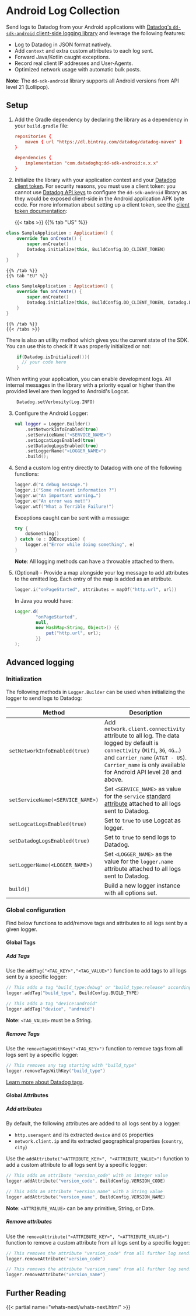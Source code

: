 # Android Log Collection

Send logs to Datadog from your Android applications with [Datadog's `dd-sdk-android` client-side logging library][1] and leverage the following features:

* Log to Datadog in JSON format natively.
* Add `context` and extra custom attributes to each log sent.
* Forward Java/Kotlin caught exceptions.
* Record real client IP addresses and User-Agents.
* Optimized network usage with automatic bulk posts.

**Note**: The `dd-sdk-android` library supports all Android versions from API level 21 (Lollipop).

## Setup

1. Add the Gradle dependency by declaring the library as a dependency in your `build.gradle` file:

    ```conf
    repositories {
        maven { url "https://dl.bintray.com/datadog/datadog-maven" }
    }

    dependencies {
        implementation "com.datadoghq:dd-sdk-android:x.x.x"
    }
    ```

2. Initialize the library with your application context and your [Datadog client token][2]. For security reasons, you must use a client token: you cannot use [Datadog API keys][3] to configure the `dd-sdk-android` library as they would be exposed client-side in the Android application APK byte code. For more information about setting up a client token, see the [client token documentation][2]:

    {{< tabs >}}
    {{% tab "US" %}}

```kotlin
class SampleApplication : Application() {
    override fun onCreate() {
        super.onCreate()
        Datadog.initialize(this, BuildConfig.DD_CLIENT_TOKEN)
    }
}
```

    {{% /tab %}}
    {{% tab "EU" %}}

```kotlin
class SampleApplication : Application() {
    override fun onCreate() {
        super.onCreate()
        Datadog.initialize(this, BuildConfig.DD_CLIENT_TOKEN, Datadog.DATADOG_EU)
    }
}
```

    {{% /tab %}}
    {{< /tabs >}}
There is also an utility method which gives you the current state of the SDK. You can use this to check if it was properly initialized or not:

```kotlin
    if(Datadog.isInitialized()){
      // your code here
    }
```

When writing your application, you can enable development logs. All internal messages in the library with a priority equal or higher than the provided level are then logged to Android's Logcat.

```kotlin
    Datadog.setVerbosity(Log.INFO)
```

3. Configure the Android Logger:

    ```kotlin
    val logger = Logger.Builder()
        .setNetworkInfoEnabled(true)
        .setServiceName("<SERVICE_NAME>")
        .setLogcatLogsEnabled(true)
        .setDatadogLogsEnabled(true)
        .setLoggerName("<LOGGER_NAME>")
        .build();
    ```

4. Send a custom log entry directly to Datadog with one of the following functions:

    ```kotlin
    logger.d("A debug message.")
    logger.i("Some relevant information ?")
    logger.w("An important warning…")
    logger.e("An error was met!")
    logger.wtf("What a Terrible Failure!")
    ```

    Exceptions caught can be sent with a message:

    ```kotlin
    try {
        doSomething()
    } catch (e : IOException) {
        logger.e("Error while doing something", e)
    }
    ```

    **Note**: All logging methods can have a throwable attached to them.

5. (Optional) - Provide a map alongside your log message to add attributes to the emitted log. Each entry of the map is added as an attribute.

    ```kotlin
    logger.i("onPageStarted", attributes = mapOf("http.url", url))
    ```

    In Java you would have:

    ```java
    Logger.d(
            "onPageStarted",
            null,
            new HashMap<String, Object>() {{
                put("http.url", url);
            }}
    );
    ```

## Advanced logging

### Initialization

The following methods in `Logger.Builder` can be used when initializing the logger to send logs to Datadog:

| Method                           | Description                                                                                                                                                                                                                         |
|----------------------------------|-------------------------------------------------------------------------------------------------------------------------------------------------------------------------------------------------------------------------------------|
| `setNetworkInfoEnabled(true)`    | Add `network.client.connectivity` attribute to all log. The data logged by default is `connectivity` (`Wifi`, `3G`, `4G`...) and `carrier_name` (`AT&T - US`). `Carrier_name` is only available for Android API level 28 and above. |
| `setServiceName(<SERVICE_NAME>)` | Set `<SERVICE_NAME>` as value for the `service` [standard attribute][4] attached to all logs sent to Datadog.                                                                                                                        |
| `setLogcatLogsEnabled(true)`     | Set to `true` to use Logcat as logger.                                                                                                                                                                                              |
| `setDatadogLogsEnabled(true)`    | Set to `true` to send logs to Datadog.                                                                                                                                                                                              |
| `setLoggerName(<LOGGER_NAME>)`   | Set `<LOGGER_NAME>` as the value for the `logger.name` attribute attached to all logs sent to Datadog.                                                                                                                                   |
| `build()`                        | Build a new logger instance with all options set.                                                                                                                                                                                   |

### Global configuration

Find below functions to add/remove tags and attributes to all logs sent by a given logger.

#### Global Tags

##### Add Tags

Use the `addTag("<TAG_KEY>","<TAG_VALUE>")` function to add tags to all logs sent by a specific logger:

```kotlin
// This adds a tag "build_type:debug" or "build_type:release" accordingly
logger.addTag("build_type", BuildConfig.BUILD_TYPE)

// This adds a tag "device:android"
logger.addTag("device", "android")
```

**Note**: `<TAG_VALUE>` must be a String.

##### Remove Tags

Use the `removeTagsWithKey("<TAG_KEY>")` function to remove tags from all logs sent by a specific logger:

```kotlin
// This removes any tag starting with "build_type"
logger.removeTagsWithKey("build_type")
```

[Learn more about Datadog tags][5].

#### Global Attributes

##### Add attributes

By default, the following attributes are added to all logs sent by a logger:

* `http.useragent` and its extracted `device` and `OS` properties
* `network.client.ip` and its extracted geographical properties (`country`, `city`)

Use the `addAttribute("<ATTRIBUTE_KEY>", "<ATTRIBUTE_VALUE>")` function to add a custom attribute to all logs sent by a specific logger:

```kotlin
// This adds an attribute "version_code" with an integer value
logger.addAttribute("version_code", BuildConfig.VERSION_CODE)

// This adds an attribute "version_name" with a String value
logger.addAttribute("version_name", BuildConfig.VERSION_NAME)
```

**Note**: `<ATTRIBUTE_VALUE>` can be any primitive, String, or Date.

##### Remove attributes

Use the `removeAttribute("<ATTRIBUTE_KEY>", "<ATTRIBUTE_VALUE>")` function to remove a custom attribute from all logs sent by a specific logger:

```kotlin
// This removes the attribute "version_code" from all further log send.
logger.removeAttribute("version_code")

// This removes the attribute "version_name" from all further log send.
logger.removeAttribute("version_name")
```

## Further Reading

{{< partial name="whats-next/whats-next.html" >}}

[1]: https://github.com/DataDog/dd-sdk-android
[2]: https://docs.datadoghq.com/account_management/api-app-keys/#client-tokens
[3]: https://docs.datadoghq.com/account_management/api-app-keys/#api-keys
[4]: https://docs.datadoghq.com/logs/processing/attributes_naming_convention/
[5]: https://docs.datadoghq.com/tagging/
